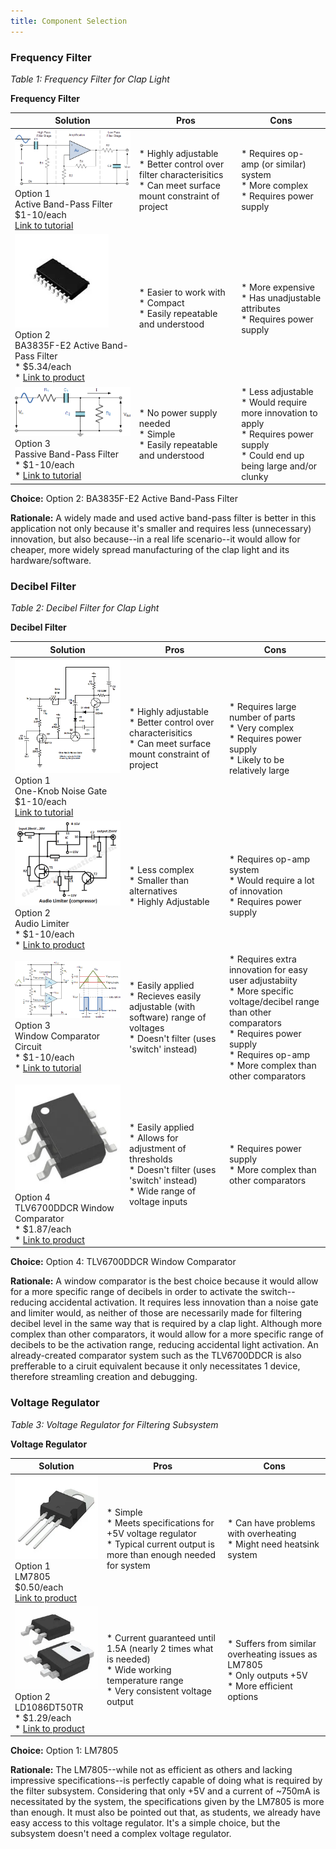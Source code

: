 ```yaml
---
title: Component Selection
---
```


### Frequency Filter

*Table 1: Frequency Filter for Clap Light*

**Frequency Filter**

| **Solution**                                                                                                                                                                                      | **Pros**                                                                                                                                    | **Cons**                                                                                            |
| ------------------------------------------------------------------------------------------------------------------------------------------------------------------------------------------------- | ------------------------------------------------------------------------------------------------------------------------------------------- | --------------------------------------------------------------------------------------------------- |
| ![](ActiveFilter_qm.png)<br>Option 1<br> Active Band-Pass Filter <br>$1-10/each<br>[Link to tutorial](https://www.electronics-tutorials.ws/filter/filter_7.html)                 | \* Highly adjustable<br>\* Better control over filter characterisitics<br>\* Can meet surface mount constraint of project                                               | \* Requires op-amp (or similar) system<br>\* More complex <br>\* Requires power supply |
| ![](BA3835F_qm.png)<br> Option 2 <br> BA3835F-E2 Active Band-Pass Filter<br>\* $5.34/each <br>\* [Link to product](https://www.mouser.com/ProductDetail/ROHM-Semiconductor/BA3835F-E2?qs=IsRgwgmxh69SW0igeBnrlg%3D%3D) | \* Easier to work with <br>\* Compact <br> \* Easily repeatable and understood | * More expensive <br>\* Has unadjustable attributes <br>\* Requires power supply |               
| ![](PassiveFilter_qm.png)<br> Option 3 <br> Passive Band-Pass Filter<br>\* $1-10/each <br>\* [Link to tutorial](https://www.electronics-tutorials.ws/filter/filter_4.html) | \* No power supply needed <br>\* Simple <br> \* Easily repeatable and understood | * Less adjustable <br>\* Would require more innovation to apply <br>\* Requires power supply <br>\* Could end up being large and/or clunky |

**Choice:** Option 2: BA3835F-E2 Active Band-Pass Filter

**Rationale:** A widely made and used active band-pass filter is better in this application not only because it's smaller and requires less (unnecessary) innovation, but also because--in a real life scenario--it would allow for cheaper, more widely spread manufacturing of the clap light and its hardware/software.


### Decibel Filter

*Table 2: Decibel Filter for Clap Light*

**Decibel Filter**

| **Solution**                                                                                                                                                                                      | **Pros**                                                                                                                                    | **Cons**                                                                                            |
| ------------------------------------------------------------------------------------------------------------------------------------------------------------------------------------------------- | ------------------------------------------------------------------------------------------------------------------------------------------- | --------------------------------------------------------------------------------------------------- |
| ![](One-Knob_NoiseGate.png)<br>Option 1<br> One-Knob Noise Gate <br>$1-10/each<br>[Link to tutorial](https://effectslayouts.blogspot.com/2016/07/one-knob-noise-gate.html)                 | \* Highly adjustable<br>\* Better control over characterisitics <br>\* Can meet surface mount constraint of project         | \* Requires large number of parts <br>\* Very complex <br>\* Requires power supply <br>\* Likely to be relatively large |
| ![](AudioLimiterCircuit.png)<br> Option 2 <br> Audio Limiter <br>\* $1-10/each <br>\* [Link to product](https://www.edn.com/audio-limiter-circuit-schematic/) | \* Less complex <br>\* Smaller than alternatives <br> \* Highly Adjustable | * Requires op-amp system <br>\* Would require a lot of innovation <br>\* Requires power supply |               
| ![](WindowComparator.png)<br> Option 3 <br> Window Comparator Circuit <br>\* $1-10/each <br>\* [Link to tutorial](https://www.electronics-tutorials.ws/opamp/op-amp-comparator.html) | \* Easily applied <br>\* Recieves easily adjustable (with software) range of voltages <br> \* Doesn't filter (uses 'switch' instead) | * Requires extra innovation for easy user adjustabiity <br>\* More specific voltage/decibel range than other comparators<br>\* Requires power supply <br>\* Requires op-amp <br>\* More complex than other comparators |
| ![](TLV6700DDCR.png)<br> Option 4 <br> TLV6700DDCR Window Comparator <br>\* $1.87/each <br>\* [Link to product](https://www.digikey.com/en/products/detail/texas-instruments/TLV6700DDCR/8635318) | \* Easily applied <br>\* Allows for adjustment of thresholds <br> \* Doesn't filter (uses 'switch' instead) <br>\* Wide range of voltage inputs| * Requires power supply <br>\* More complex than other comparators |

**Choice:** Option 4: TLV6700DDCR Window Comparator

**Rationale:** A window comparator is the best choice because it would allow for a more specific range of decibels in order to activate the switch--reducing accidental activation. It requires less innovation than a noise gate and limiter would, as neither of those are necessarily made for filtering decibel level in the same way that is required by a clap light. Although more complex than other comparators, it would allow for a more specific range of decibels to be the activation range, reducing accidental light activation. An already-created comparator system such as the TLV6700DDCR is also prefferable to a ciruit equivalent because it only necessitates 1 device, therefore streamling creation and debugging.


### Voltage Regulator

*Table 3: Voltage Regulator for Filtering Subsystem*

**Voltage Regulator**

| **Solution**                                                                                                                                                                                      | **Pros**                                                                                                                                    | **Cons**                                                                                            |
| ------------------------------------------------------------------------------------------------------------------------------------------------------------------------------------------------- | ------------------------------------------------------------------------------------------------------------------------------------------- | --------------------------------------------------------------------------------------------------- |
| ![](LM7805.png)<br>Option 1<br> LM7805 <br>$0.50/each<br>[Link to product](https://www.digikey.com/en/products/detail/stmicroelectronics/L7805CV/585964)                 | \* Simple <br>\* Meets specifications for +5V voltage regulator <br>\* Typical current output is more than enough needed for system                                               | \* Can have problems with overheating <br>\* Might need heatsink system |
| ![](LD1086DT50TR.png)<br> Option 2 <br> LD1086DT50TR <br>\* $1.29/each <br>\* [Link to product](https://www.digikey.com/en/products/detail/stmicroelectronics/LD1086DT50TR/725468) | \* Current guaranteed until 1.5A (nearly 2 times what is needed) <br>\* Wide working temperature range <br> \* Very consistent voltage output | * Suffers from similar overheating issues as LM7805 <br>\* Only outputs +5V <br>\* More efficient options |               

**Choice:** Option 1: LM7805

**Rationale:** The LM7805--while not as efficient as others and lacking impressive specifications--is perfectly capable of doing what is required by the filter subsystem. Considering that only +5V and a current of ~750mA is necessitated by the system, the specifications given by the LM7805 is more than enough. It must also be pointed out that, as students, we already have easy access to this voltage regulator. It's a simple choice, but the subsystem doesn't need a complex voltage regulator.

